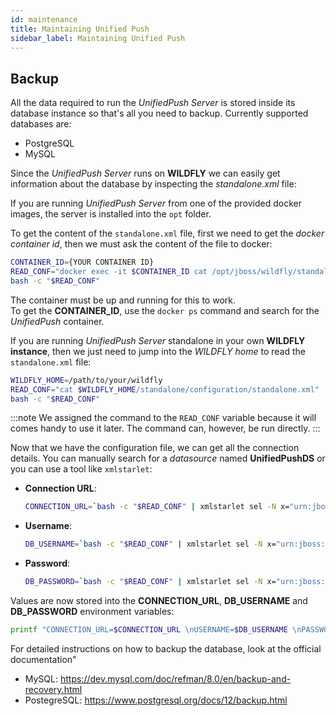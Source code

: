 ```yaml
---
id: maintenance
title: Maintaining Unified Push
sidebar_label: Maintaining Unified Push
---
```


## Backup
 
 All the data required to run the _UnifiedPush Server_ is stored inside its database instance so that's all you need to backup. Currently supported databases are:
 * PostgreSQL
 * MySQL
 
 Since the _UnifiedPush Server_ runs on **WILDFLY** we can easily get information about the database by inspecting the _standalone.xml_ file:
 
<!--DOCUSAURUS_CODE_TABS-->
<!--UnifiedPush running in docker-->
If you are running _UnifiedPush Server_ from one of the provided docker images, the server is installed into the `opt` folder.

To get the content of the `standalone.xml` file, first we need to get the _docker container id_, then we must ask the content of the file
to docker:

```bash
CONTAINER_ID={YOUR CONTAINER ID}
READ_CONF="docker exec -it $CONTAINER_ID cat /opt/jboss/wildfly/standalone/configuration/standalone.xml"
bash -c "$READ_CONF"
```

The container must be up and running for this to work.  
To get the **CONTAINER_ID**, use the `docker ps` command and search for the _UnifiedPush_ container.


<!--UnifiedPush running standalone-->
 If you are running _UnifiedPush Server_ standalone in your own **WILDFLY instance**, then we just need to jump into the 
 _WILDFLY home_ to read the `standalone.xml` file:
 
```bash
WILDFLY_HOME=/path/to/your/wildfly
READ_CONF="cat $WILDFLY_HOME/standalone/configuration/standalone.xml"
bash -c "$READ_CONF"
```
<!--END_DOCUSAURUS_CODE_TABS-->
 
 :::note
 We assigned the command to the `READ_CONF` variable because it will comes handy to use it later. The command can, however, be run directly.
 :::
 
 Now that we have the configuration file, we can get all the connection details. You can manually search for a _datasource_ named
 **UnifiedPushDS** or you can use a tool like `xmlstarlet`:
 
 * **Connection URL**:
   ```bash
   CONNECTION_URL=`bash -c "$READ_CONF" | xmlstarlet sel -N x="urn:jboss:domain:datasources:5.0" -t -m "//x:datasource[@pool-name='UnifiedPushDS']//x:connection-url/text()" -c .`
   ```
 * **Username**:
   ```bash
   DB_USERNAME=`bash -c "$READ_CONF" | xmlstarlet sel -N x="urn:jboss:domain:datasources:5.0" -t -m "//x:datasource[@pool-name='UnifiedPushDS']//x:user-name/text()" -c .`
   ```
 * **Password**:
   ```bash
   DB_PASSWORD=`bash -c "$READ_CONF" | xmlstarlet sel -N x="urn:jboss:domain:datasources:5.0" -t -m "//x:datasource[@pool-name='UnifiedPushDS']//x:password/text()" -c .`
   ```
 Values are now stored into the **CONNECTION_URL**, **DB_USERNAME** and **DB_PASSWORD** environment variables:
 ```bash
 printf "CONNECTION_URL=$CONNECTION_URL \nUSERNAME=$DB_USERNAME \nPASSWORD=$DB_PASSWORD\n" 
 ```

For detailed instructions on how to backup the database, look at the official documentation"
* MySQL: https://dev.mysql.com/doc/refman/8.0/en/backup-and-recovery.html
* PostegreSQL: https://www.postgresql.org/docs/12/backup.html
 
